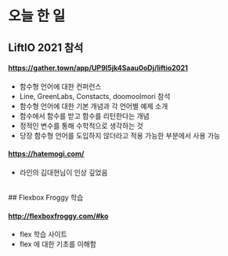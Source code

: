 # 오늘 한 일

## LiftIO 2021 참석

#### https://gather.town/app/UP9I5jk4Saau0oDj/liftio2021

- 함수형 언어에 대한 컨퍼런스
- Line, GreenLabs, Constacts, doomoolmori 참석
- 함수형 언어에 대한 기본 개념과 각 언어별 예제 소개
- 함수에서 함수를 받고 함수를 리턴한다는 개념
- 정적인 변수를 통해 수학적으로 생각하는 것
- 당장 함수형 언어를 도입하지 않더라고 적용 가능한 부분에서 사용 가능

#### https://hatemogi.com/

- 라인의 김대현님이 인상 깊었음

<br>
## Flexbox Froggy 학습

#### http://flexboxfroggy.com/#ko

- flex 학습 사이트
- flex 에 대한 기초를 이해함
